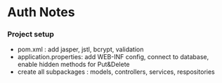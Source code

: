 # Auth Notes
### Project setup
- pom.xml : add jasper, jstl, bcrypt, validation
- application.properties: add WEB-INF config, connect to database, enable hidden methods for Put&Delete
- create all subpackages : models, controllers, services, respositories

